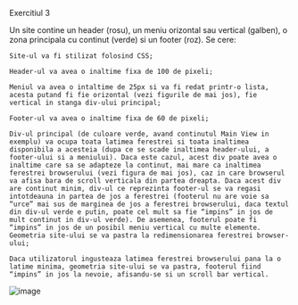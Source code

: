 Exercitiul 3

Un site contine un header (rosu), un meniu orizontal sau vertical (galben), o zona principala cu continut (verde) si un footer (roz). Se cere:

    Site-ul va fi stilizat folosind CSS;

    Header-ul va avea o inaltime fixa de 100 de pixeli;

    Meniul va avea o intaltime de 25px si va fi redat printr-o lista, acesta putand fi fie orizontal (vezi figurile de mai jos), fie vertical in stanga div-ului principal;

    Footer-ul va avea o inaltime fixa de 60 de pixeli;

    Div-ul principal (de culoare verde, avand continutul Main View in exemplu) va ocupa toata latimea ferestrei si toata inaltimea disponibila a acesteia (dupa ce se scade inaltimea header-ului, a footer-ului si a meniului). Daca este cazul, acest div poate avea o inaltime care sa se adapteze la continut, mai mare ca inaltimea ferestrei browserului (vezi figura de mai jos), caz in care browserul va afisa bara de scroll verticala din partea dreapta. Daca acest div are continut minim, div-ul ce reprezinta footer-ul se va regasi intotdeauna in partea de jos a ferestrei (footerul nu are voie sa “urce” mai sus de marginea de jos a ferestrei browserului, daca textul din div-ul verde e putin, poate cel mult sa fie “impins” in jos de mult continut in div-ul verde). De asemenea, footerul poate fi “impins” in jos de un posibil meniu vertical cu multe elemente. Geometria site-ului se va pastra la redimensionarea ferestrei browser-ului;
    
    Daca utilizatorul ingusteaza latimea ferestrei browserului pana la o latime minima, geometria site-ului se va pastra, footerul fiind “impins” in jos la nevoie, afisandu-se si un scroll bar vertical.


![image](https://user-images.githubusercontent.com/54414302/157270806-54bc8bd2-94be-4fb6-aa12-eedd85bdd8f0.png)
